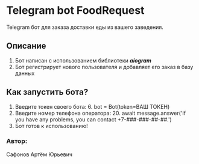 # Telegram bot FoodRequest
Telegram бот для заказа доставки еды из вашего заведения.

## Описание
1. Бот написан с использованием библиотеки _**aiogram**_
2. Бот регистрирует нового пользователя и добавляет его заказ в базу данных

## Как запустить бота?
1. Введите токен своего бота: 6. bot = Bot(token=ВАШ ТОКЕН)
2. Введите номер телефона оператора: 20.    await message.answer('If you have any problems, you can contact +7-###-###-##-##.')
3. Бот готов к использованию!

### Автор:
Сафонов Артём Юрьевич